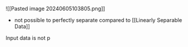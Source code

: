 ![[Pasted image 20240605103805.png]]
- not possible to perfectly separate compared to [[Linearly Separable Data]]

Input data is not p